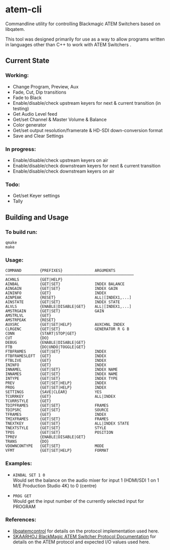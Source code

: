 # atem-cli
Commandline utility for controlling Blackmagic ATEM Switchers based on libqatem.

This tool was designed primarily for use as a way to allow programs written in languages other than C++ to work with ATEM Switchers .

## Current State

### Working:

  * Change Program, Preview, Aux
  * Fade, Cut, Dip transitions
  * Fade to Black
  * Enable/disable/check upstream keyers for next & current transition (in testing)
  * Get Audio Level feed
  * Get/set Channel & Master Volume & Balance
  * Color generator
  * Get/set output resolution/framerate & HD-SDI down-conversion format
  * Save and Clear Settings

### In progress:

  * Enable/disable/check upstream keyers on air
  * Enable/disable/check downstream keyers for next & current transition
  * Enable/disable/check downstream keyers on air

### Todo:

  * Get/set Keyer settings
  * Tally

## Building and Usage

### To build run:
```
qmake  
make
```

### Usage:
```
COMMAND        {PREFIXES}              ARGUMENTS  
────────────────────────────────────────────────────────
ACHNLS         {GET|HELP}   
AINBAL         {GET|SET}               INDEX BALANCE  
AINGAIN        {GET|SET}               INDEX GAIN  
AININFO        {GET}                   INDEX  
AINPEAK        {RESET}                 ALL|[INDEX1,...]  
AINSTATE       {GET|SET}               INDEX STATE  
ALVLS          {ENABLE|DISABLE|GET}    ALL|[INDEX1,...]  
AMSTRGAIN      {GET|SET}               GAIN  
AMSTRLVL       {GET}  
AMSTRPEAK      {RESET}  
AUXSRC         {GET|SET|HELP}          AUXCHNL INDEX  
CLRGENC        {GET|SET}               GENERATOR R G B  
CONN           {START|STOP|GET}  
CUT            {DO}  
DEBUG          {ENABLE|DISABLE|GET} 
FTB            {DO|UNDO|TOGGLE|GET}  
FTBFRAMES      {GET|SET}               INDEX  
FTBFRAMESLEFT  {GET}                   INDEX  
FTBLIVE        {GET}                   INDEX  
ININFO         {GET}                   INDEX  
INNAMEL        {GET|SET}               INDEX NAME  
INNAMES        {GET|SET}               INDEX NAME  
INTYPE         {GET|SET}               INDEX TYPE  
PREV           {GET|SET|HELP}          INDEX  
PROG           {GET|SET|HELP}          INDEX  
SETTINGS       {SAVE|CLEAR}            YES  
TCURRKEY       {GET}                   ALL|INDEX  
TCURRSTYLE     {GET}  
TDIPFRAMES     {GET|SET}               FRAMES  
TDIPSRC        {GET|SET}               SOURCE  
TFRAMES        {GET}                   INDEX  
TMIXFRAMES     {GET|SET}               FRAMES  
TNEXTKEY       {GET|SET}               ALL|INDEX STATE  
TNEXTSTYLE     {GET|SET}               STYLE  
TPOS           {GET|SET}               POSITION  
TPREV          {ENABLE|DISABLE|GET}  
TRANS          {DO}  
VDOWNCONTYPE   {GET|SET}               MODE  
VFMT           {GET|SET|HELP}          FORMAT
```

### Examples:
  * `AINBAL SET 1 0`  
Would set the balance on the audio mixer for input 1 (HDMI/SDI 1 on 1 M/E Production Studio 4K) to 0 (centre)

  * `PROG GET`  
Would get the input number of the currently selected input for PROGRAM

### References:
  * [libqatemcontrol](https://github.com/petersimonsson/libqatemcontrol) for details on the protocol implementation used here.
  * [SKAARHOJ BlackMagic ATEM Switcher Protocol Documentation](http://skaarhoj.com/fileadmin/BMDPROTOCOL.html) for details on the ATEM protocol and expected I/O values used here.
